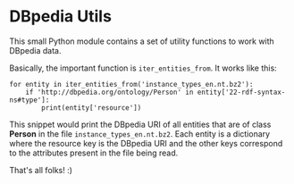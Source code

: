 # DBpedia Utils

This small Python module contains a set of utility functions to work with DBpedia data.

Basically, the important function is `iter_entities_from`. It works like this:

```
for entity in iter_entities_from('instance_types_en.nt.bz2'):
    if 'http://dbpedia.org/ontology/Person' in entity['22-rdf-syntax-ns#type']:
        print(entity['resource'])
```

This snippet would print the DBpedia URI of all entities that are of class __Person__ in the file
`instance_types_en.nt.bz2`. Each entity is a dictionary where the resource key is the DBpedia URI
and the other keys correspond to the attributes present in the file being read.

That's all folks! :)

